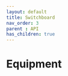 ```yaml
---
layout: default
title: Switchboard
nav_order: 3
parent : API
has_children: true
---
```


# Equipment
